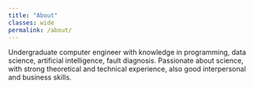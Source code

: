 ```yaml
---
title: "About"
classes: wide
permalink: /about/
---
```


Undergraduate computer engineer with knowledge in programming, data science, artificial intelligence, fault diagnosis. Passionate about science, with strong theoretical and technical experience, also good interpersonal and business skills.
